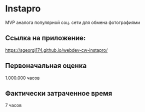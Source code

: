 # Instapro

MVP аналога популярной соц. сети для обмена фотографиями

## Ссылка на приложение:

https://sgeorgi174.github.io/webdev-cw-instapro/

## Первоначальная оценка

1.000.000 часов

## Фактически затраченное время

7 часов

